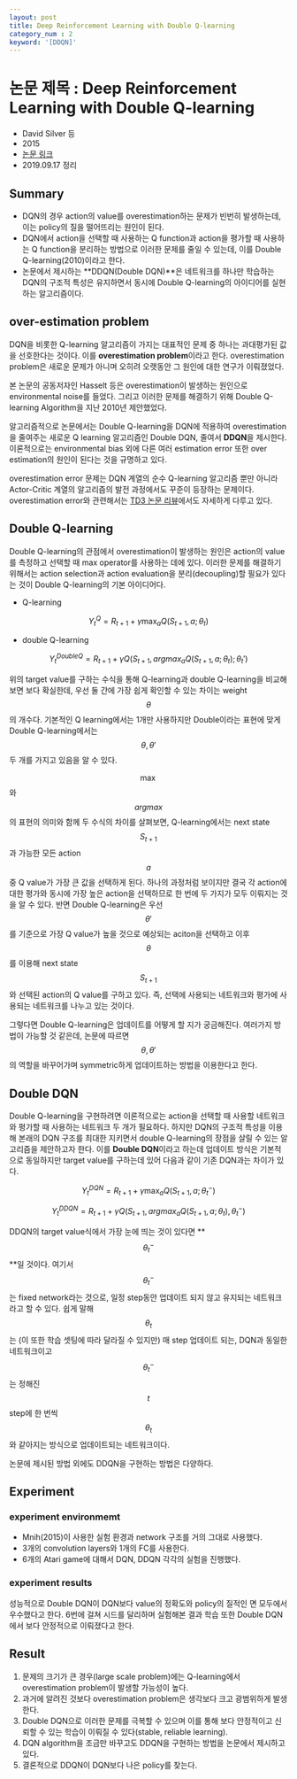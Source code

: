 ```yaml
---
layout: post
title: Deep Reinforcement Learning with Double Q-learning
category_num : 2
keyword: '[DDQN]'
---
```


# 논문 제목 : Deep Reinforcement Learning with Double Q-learning

- David Silver 등
- 2015
- [논문 링크](<https://arxiv.org/abs/1509.06461>)
- 2019.09.17 정리

## Summary

- DQN의 경우 action의 value를 overestimation하는 문제가 빈번히 발생하는데, 이는 policy의 질을 떨어뜨리는 원인이 된다.
- DQN에서 action을 선택할 때 사용하는 Q function과 action을 평가할 때 사용하는 Q function을 분리하는 방법으로 이러한 문제를 줄일 수 있는데, 이를 Double Q-learning(2010)이라고 한다.
- 논문에서 제시하는 **DDQN(Double DQN)**은 네트워크를 하나만 학습하는 DQN의 구조적 특성은 유지하면서 동시에 Double Q-learning의 아이디어를 실현하는 알고리즘이다.

## over-estimation problem

DQN을 비롯한 Q-learning 알고리즘이 가지는 대표적인 문제 중 하나는 과대평가된 값을 선호한다는 것이다. 이를 **overestimation problem**이라고 한다. overestimation problem은 새로운 문제가 아니며 오히려 오랫동안 그 원인에 대한 연구가 이뤄졌었다.

본 논문의 공동저자인 Hasselt 등은 overestimation이 발생하는 원인으로 environmental noise를 들었다. 그리고 이러한 문제를 해결하기 위해 Double Q-learning Algorithm을 지난 2010년 제안했었다.

알고리즘적으로 논문에서는 Double Q-learning을 DQN에 적용하여 overestimation을 줄여주는 새로운 Q learning 알고리즘인 Double DQN, 줄여서 **DDQN**을 제시한다. 이론적으로는 environmental bias 외에 다른 여러 estimation error 또한 over estimation의 원인이 된다는 것을 규명하고 있다.

overestimation error 문제는 DQN 계열의 순수 Q-learning 알고리즘 뿐만 아니라 Actor-Critic 계열의 알고리즘의 발전 과정에서도 꾸준이 등장하는 문제이다. overestimation error와 관련해서는 [TD3 논문 리뷰](<https://enfow.github.io/paper-review/reinforcement-learning/actor-critic/2019/11/07/TD3-Addressing-Function-Approximation-Error-in-Actor-Critic-Methods/>)에서도 자세하게 다루고 있다.

## Double Q-learning

Double Q-learning의 관점에서 overestimation이 발생하는 원인은 action의 value를 측정하고 선택할 때 max operator를 사용하는 데에 있다. 이러한 문제를 해결하기 위해서는 action selection과 action evaluation을 분리(decoupling)할 필요가 있다는 것이 Double Q-learning의 기본 아이디어다.

- Q-learning

$$Y_t^Q = R_{t+1} + \gamma \max_a Q(S_{t+1}, a; \theta_t)$$

- double Q-learning

$$Y_t^{DoubleQ} = R_{t+1} + \gamma Q(S_{t+1}, argmax_aQ(S_{t+1}, a;\theta_t); \theta_t')$$

위의 target value를 구하는 수식을 통해 Q-learning과 double Q-learning을 비교해보면 보다 확실한데, 우선 둘 간에 가장 쉽게 확인할 수 있는 차이는 weight $$\theta$$의 개수다. 기본적인 Q learning에서는 1개만 사용하지만 Double이라는 표현에 맞게 Double Q-learning에서는 $$\theta, \theta'$$ 두 개를 가지고 있음을 알 수 있다.

$$\max$$와 $$argmax$$의 표현의 의미와 함께 두 수식의 차이를 살펴보면, Q-learning에서는 next state $$S_{t+1}$$ 과 가능한 모든 action $$a$$ 중 Q value가 가장 큰 값을 선택하게 된다. 하나의 과정처럼 보이지만 결국 각 action에 대한 평가와 동시에 가장 높은 action을 선택하므로 한 번에 두 가지가 모두 이뤄지는 것을 알 수 있다. 반면 Double Q-learning은 우선 $$\theta'$$를 기준으로 가장 Q value가 높을 것으로 예상되는 aciton을 선택하고 이후 $$\theta$$를 이용해 next state $$S_{t+1}$$와 선택된 action의 Q value를 구하고 있다. 즉, 선택에 사용되는 네트워크와 평가에 사용되는 네트워크를 나누고 있는 것이다.

그렇다면 Double Q-learning은 업데이트를 어떻게 할 지가 궁금해진다. 여러가지 방법이 가능할 것 같은데, 논문에 따르면 $$\theta, \theta'$$ 의 역할을 바꾸어가며 symmetric하게 업데이트하는 방법을 이용한다고 한다.

## Double DQN

Double Q-learning을 구현하려면 이론적으로는 action을 선택할 때 사용할 네트워크와 평가할 때 사용하는 네트워크 두 개가 필요하다. 하지만 DQN의 구조적 특성을 이용해 본래의 DQN 구조를 최대한 지키면서 double Q-learning의 장점을 살릴 수 있는 알고리즘을 제안하고자 한다. 이를 **Double DQN**이라고 하는데 업데이트 방식은 기본적으로 동일하지만 target value를 구하는데 있어 다음과 같이 기존 DQN과는 차이가 있다.

$$Y_t^{DQN} = R_{t+1}+\gamma \max_a Q(S_{t+1}, a; \theta_t^-)$$

$$Y_t^{DDQN} = R_{t+1}+\gamma Q (S_{t+1}, argmax_a Q(S_{t+1}, a; \theta_t), \theta_t^-)$$

DDQN의 target value식에서 가장 눈에 띄는 것이 있다면 **$$\theta_t^-$$**일 것이다. 여기서 $$\theta_t^-$$는 fixed network라는 것으로, 일정 step동안 업데이트 되지 않고 유지되는 네트워크라고 할 수 있다. 쉽게 말해 $$\theta_t$$는 (이 또한 학습 셋팅에 따라 달라질 수 있지만) 매 step 업데이트 되는, DQN과 동일한 네트워크이고 $$\theta_t^-$$는 정해진 $$t$$ step에 한 번씩 $$\theta_t$$와 같아지는 방식으로 업데이트되는 네트워크이다.

논문에 제시된 방법 외에도 DDQN을 구현하는 방법은 다양하다.

## Experiment

### experiment environmemt

- Mnih(2015)이 사용한 실험 환경과 network 구조를 거의 그대로 사용했다.
- 3개의 convolution layers와 1개의 FC를 사용한다.
- 6개의 Atari game에 대해서 DQN, DDQN 각각의 실험을 진행했다.

### experiment results

성능적으로 Double DQN이 DQN보다 value의 정확도와 policy의 질적인 면 모두에서 우수했다고 한다. 6번에 걸쳐 시드를 달리하며 실험해본 결과 학습 또한 Double DQN에서 보다 안정적으로 이뤄졌다고 한다.

## Result

1. 문제의 크기가 큰 경우(large scale problem)에는 Q-learning에서 overestimation problem이 발생할 가능성이 높다.
2. 과거에 알려진 것보다 overestimation problem은 생각보다 크고 광범위하게 발생한다.
3. Double DQN으로 이러한 문제를 극복할 수 있으며 이를 통해 보다 안정적이고 신뢰할 수 있는 학습이 이뤄질 수 있다(stable, reliable learning).
4. DQN algorithm을 조금만 바꾸고도 DDQN을 구현하는 방법을 논문에서 제시하고 있다.
5. 결론적으로 DDQN이 DQN보다 나은 policy를 찾는다.
